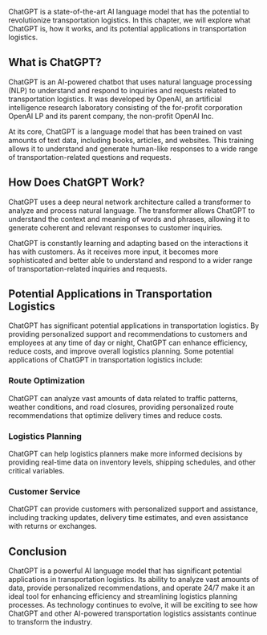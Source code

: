 

ChatGPT is a state-of-the-art AI language model that has the potential to revolutionize transportation logistics. In this chapter, we will explore what ChatGPT is, how it works, and its potential applications in transportation logistics.

What is ChatGPT?
----------------

ChatGPT is an AI-powered chatbot that uses natural language processing (NLP) to understand and respond to inquiries and requests related to transportation logistics. It was developed by OpenAI, an artificial intelligence research laboratory consisting of the for-profit corporation OpenAI LP and its parent company, the non-profit OpenAI Inc.

At its core, ChatGPT is a language model that has been trained on vast amounts of text data, including books, articles, and websites. This training allows it to understand and generate human-like responses to a wide range of transportation-related questions and requests.

How Does ChatGPT Work?
----------------------

ChatGPT uses a deep neural network architecture called a transformer to analyze and process natural language. The transformer allows ChatGPT to understand the context and meaning of words and phrases, allowing it to generate coherent and relevant responses to customer inquiries.

ChatGPT is constantly learning and adapting based on the interactions it has with customers. As it receives more input, it becomes more sophisticated and better able to understand and respond to a wider range of transportation-related inquiries and requests.

Potential Applications in Transportation Logistics
--------------------------------------------------

ChatGPT has significant potential applications in transportation logistics. By providing personalized support and recommendations to customers and employees at any time of day or night, ChatGPT can enhance efficiency, reduce costs, and improve overall logistics planning. Some potential applications of ChatGPT in transportation logistics include:

### Route Optimization

ChatGPT can analyze vast amounts of data related to traffic patterns, weather conditions, and road closures, providing personalized route recommendations that optimize delivery times and reduce costs.

### Logistics Planning

ChatGPT can help logistics planners make more informed decisions by providing real-time data on inventory levels, shipping schedules, and other critical variables.

### Customer Service

ChatGPT can provide customers with personalized support and assistance, including tracking updates, delivery time estimates, and even assistance with returns or exchanges.

Conclusion
----------

ChatGPT is a powerful AI language model that has significant potential applications in transportation logistics. Its ability to analyze vast amounts of data, provide personalized recommendations, and operate 24/7 make it an ideal tool for enhancing efficiency and streamlining logistics planning processes. As technology continues to evolve, it will be exciting to see how ChatGPT and other AI-powered transportation logistics assistants continue to transform the industry.

